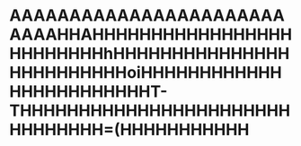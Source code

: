 # AAAAAAAAAAAAAAAAAAAAAAAAAAAHHAHHHHHHHHHHHHHHHHHHHHHHHHHhHHHHHHHHHHHHHHHHHHHHHHHHHoiHHHHHHHHHHHHHHHHHHHHHHHHT-THHHHHHHHHHHHHHHHHHHHHHHHHHHHHHH=(HHHHHHHHHHH
